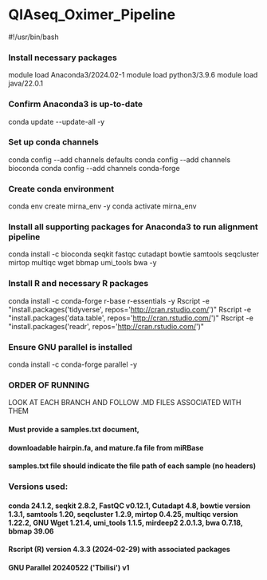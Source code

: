 # QIAseq_Oximer_Pipeline

#!/usr/bin/bash

### Install necessary packages
module load Anaconda3/2024.02-1
module load python3/3.9.6
module load java/22.0.1

### Confirm Anaconda3 is up-to-date
conda update --update-all -y

### Set up conda channels
conda config --add channels defaults
conda config --add channels bioconda
conda config --add channels conda-forge

### Create conda environment
conda env create mirna_env -y
conda activate mirna_env

### Install all supporting packages for Anaconda3 to run alignment pipeline
conda install -c bioconda seqkit fastqc cutadapt bowtie samtools seqcluster mirtop multiqc wget bbmap umi_tools bwa -y

### Install R and necessary R packages
conda install -c conda-forge r-base r-essentials -y
Rscript -e "install.packages('tidyverse', repos='http://cran.rstudio.com/')"
Rscript -e "install.packages('data.table', repos='http://cran.rstudio.com/')"
Rscript -e "install.packages('readr', repos='http://cran.rstudio.com/')"

### Ensure GNU parallel is installed
conda install -c conda-forge parallel -y 

### ORDER OF RUNNING
LOOK AT EACH BRANCH AND FOLLOW .MD FILES ASSOCIATED WITH THEM

#### Must provide a samples.txt document, 
#### downloadable hairpin.fa, and mature.fa file from miRBase
#### samples.txt file should indicate the file path of each sample (no headers)

### Versions used:
#### conda 24.1.2, seqkit 2.8.2, FastQC v0.12.1, Cutadapt 4.8, bowtie version 1.3.1, samtools 1.20, seqcluster 1.2.9, mirtop 0.4.25, multiqc version 1.22.2, GNU Wget 1.21.4, umi_tools 1.1.5, mirdeep2 2.0.1.3, bwa 0.7.18, bbmap 39.06
#### Rscript (R) version 4.3.3 (2024-02-29) with associated packages
#### GNU Parallel 20240522 ('Tbilisi') v1
